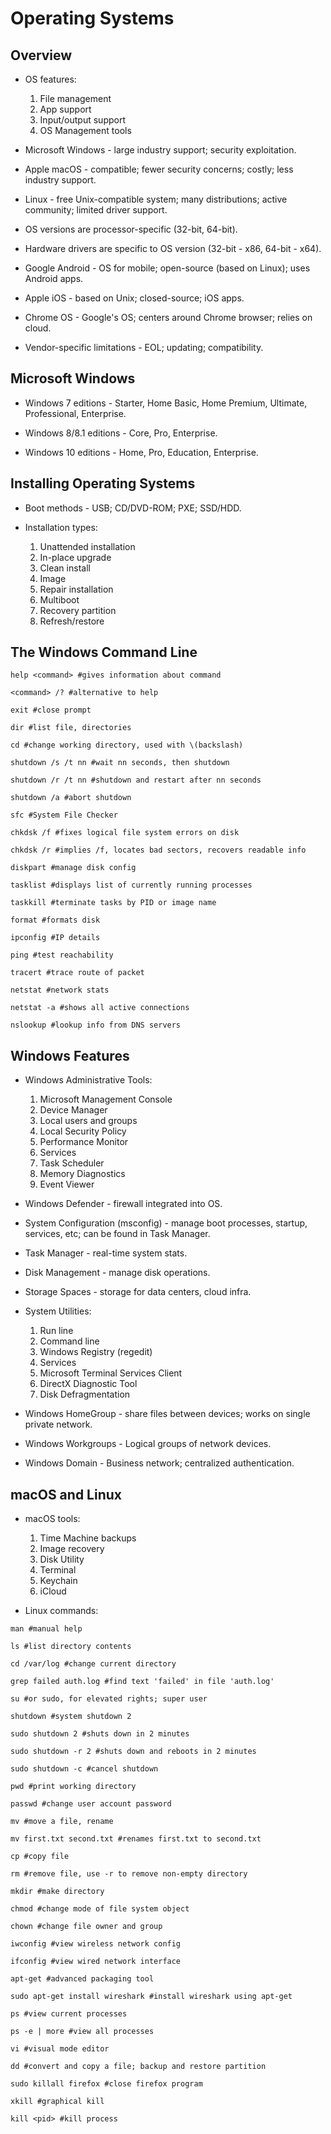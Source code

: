 # Operating Systems

## Overview

* OS features:

    1. File management
    2. App support
    3. Input/output support
    4. OS Management tools

* Microsoft Windows - large industry support; security exploitation.

* Apple macOS - compatible; fewer security concerns; costly; less industry support.

* Linux - free Unix-compatible system; many distributions; active community; limited driver support.

* OS versions are processor-specific (32-bit, 64-bit).

* Hardware drivers are specific to OS version (32-bit - x86, 64-bit - x64).

* Google Android - OS for mobile; open-source (based on Linux); uses Android apps.

* Apple iOS - based on Unix; closed-source; iOS apps.

* Chrome OS - Google's OS; centers around Chrome browser; relies on cloud.

* Vendor-specific limitations - EOL; updating; compatibility.

## Microsoft Windows

* Windows 7 editions - Starter, Home Basic, Home Premium, Ultimate, Professional, Enterprise.

* Windows 8/8.1 editions - Core, Pro, Enterprise.

* Windows 10 editions - Home, Pro, Education, Enterprise.

## Installing Operating Systems

* Boot methods - USB; CD/DVD-ROM; PXE; SSD/HDD.

* Installation types:

    1. Unattended installation
    2. In-place upgrade
    3. Clean install
    4. Image
    5. Repair installation
    6. Multiboot
    7. Recovery partition
    8. Refresh/restore

## The Windows Command Line

```shell
help <command> #gives information about command

<command> /? #alternative to help

exit #close prompt

dir #list file, directories

cd #change working directory, used with \(backslash)

shutdown /s /t nn #wait nn seconds, then shutdown

shutdown /r /t nn #shutdown and restart after nn seconds

shutdown /a #abort shutdown

sfc #System File Checker

chkdsk /f #fixes logical file system errors on disk

chkdsk /r #implies /f, locates bad sectors, recovers readable info

diskpart #manage disk config

tasklist #displays list of currently running processes

taskkill #terminate tasks by PID or image name

format #formats disk

ipconfig #IP details

ping #test reachability

tracert #trace route of packet

netstat #network stats

netstat -a #shows all active connections

nslookup #lookup info from DNS servers
```

## Windows Features

* Windows Administrative Tools:

    1. Microsoft Management Console
    2. Device Manager
    3. Local users and groups
    4. Local Security Policy
    5. Performance Monitor
    6. Services
    7. Task Scheduler
    8. Memory Diagnostics
    9. Event Viewer

* Windows Defender - firewall integrated into OS.

* System Configuration (msconfig) - manage boot processes, startup, services, etc; can be found in Task Manager.

* Task Manager - real-time system stats.

* Disk Management - manage disk operations.

* Storage Spaces - storage for data centers, cloud infra.

* System Utilities:

    1. Run line
    2. Command line
    3. Windows Registry (regedit)
    4. Services
    5. Microsoft Terminal Services Client
    6. DirectX Diagnostic Tool
    7. Disk Defragmentation

* Windows HomeGroup - share files between devices; works on single private network.

* Windows Workgroups - Logical groups of network devices.

* Windows Domain - Business network; centralized authentication.

## macOS and Linux

* macOS tools:

    1. Time Machine backups
    2. Image recovery
    3. Disk Utility
    4. Terminal
    5. Keychain
    6. iCloud

* Linux commands:

```shell
man #manual help

ls #list directory contents

cd /var/log #change current directory

grep failed auth.log #find text 'failed' in file 'auth.log'

su #or sudo, for elevated rights; super user

shutdown #system shutdown 2

sudo shutdown 2 #shuts down in 2 minutes

sudo shutdown -r 2 #shuts down and reboots in 2 minutes

sudo shutdown -c #cancel shutdown

pwd #print working directory

passwd #change user account password

mv #move a file, rename

mv first.txt second.txt #renames first.txt to second.txt

cp #copy file

rm #remove file, use -r to remove non-empty directory

mkdir #make directory

chmod #change mode of file system object

chown #change file owner and group

iwconfig #view wireless network config

ifconfig #view wired network interface

apt-get #advanced packaging tool

sudo apt-get install wireshark #install wireshark using apt-get

ps #view current processes

ps -e | more #view all processes

vi #visual mode editor

dd #convert and copy a file; backup and restore partition

sudo killall firefox #close firefox program

xkill #graphical kill

kill <pid> #kill process
```
